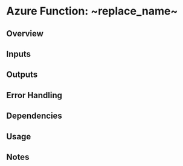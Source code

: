 # Azure Function: ~replace_name~

## Overview

<!--
    Describe the main goal of this function.
    Provide an overview of what problem it solves and how it works.
-->

## Inputs

<!--
    List the required parameters or data this function expects.
    Include data types and any important details or validations.
-->

## Outputs

<!--
    Describe what the function returns.
    Include an example of the output structure, including any status codes or messages.
-->

## Error Handling

<!--
    How does the Azure function handle errors?
    Include error codes or error messages if applicable.
-->

## Dependencies

<!--
    List any external services, APIs, or resources that this function depends on.
-->

## Usage

<!--
    Explain how the function is triggered or invoked.
    Include any setup, authentication, or configuration required. Do NOT include specific credentials here (e.g., user/pass).
-->

## Notes

<!--
    Mention any additional considerations such as performance, security, or limitations.
    You may also include known issues or future updates if applicable.
-->
